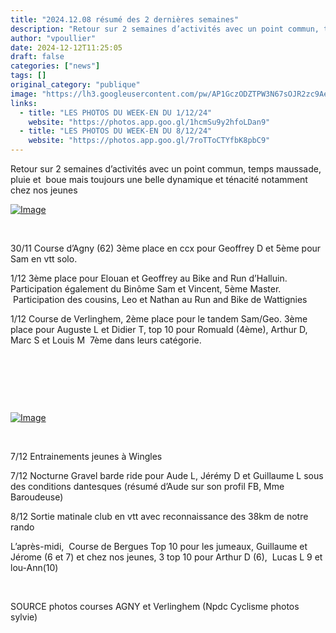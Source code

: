 ```yaml
---
title: "2024.12.08 résumé des 2 dernières semaines"
description: "Retour sur 2 semaines d’activités avec un point commun, temps maussade, pluie et  boue mais toujours une belle dynamique et ténacité notamment chez nos jeunes"
author: "vpoullier"
date: 2024-12-12T11:25:05
draft: false
categories: ["news"]
tags: []
original_category: "publique"
image: "https://lh3.googleusercontent.com/pw/AP1GczODZTPW3N67sOJR2zc9AeNiaLG1Bm_MJQsjnuf68KrPMwGjb3GCv_0fP2QwPIKZXuGEHicmkOA7CYhA4Xl9G5gRAGKL-s5EMSYRbgambsn1fRof2GARnsVqiWPdVKko_jfPDEMrJx2mxiqxJwip_mE4qg=w1920-h865-s-no-gm?authuser=0"
links:
  - title: "LES PHOTOS DU WEEK-EN DU 1/12/24"
    website: "https://photos.app.goo.gl/1hcmSu9y2hfoLDan9"
  - title: "LES PHOTOS DU WEEK-EN DU 8/12/24"
    website: "https://photos.app.goo.gl/7roTToCTYfbK8pbC9"
---
```


Retour sur 2 semaines d’activités avec un point commun, temps maussade, pluie et&nbsp; boue mais toujours une belle dynamique et ténacité notamment chez nos jeunes

<!--more-->

[![Image](https://lh3.googleusercontent.com/pw/AP1GczPFneYh4OVADTbvXmIutvmV350-ybHOVvVskqck2rtM6IpsCuiitBDEiSNZgdWyFu7M0zS5CzjP-0izekHkWLuBInUsY4HytGxxZoC-VCXzjaBBXe_TxftvT5LIlfC7rGgHh9AeLV8HTDwep28pZ6HGsg=w1418-h945-s-no-gm?authuser=0)](https://lh3.googleusercontent.com/pw/AP1GczPFneYh4OVADTbvXmIutvmV350-ybHOVvVskqck2rtM6IpsCuiitBDEiSNZgdWyFu7M0zS5CzjP-0izekHkWLuBInUsY4HytGxxZoC-VCXzjaBBXe_TxftvT5LIlfC7rGgHh9AeLV8HTDwep28pZ6HGsg=w1418-h945-s-no-gm?authuser=0)

&nbsp;

30/11 Course d’Agny (62) 3ème place en ccx pour Geoffrey D et 5ème pour Sam en vtt solo.

1/12 3ème place pour Elouan et Geoffrey au Bike and Run d’Halluin. Participation également du Binôme Sam et Vincent, 5ème Master. &nbsp;Participation des cousins, Leo et Nathan au Run and Bike de Wattignies

1/12 Course de Verlinghem, 2ème place pour le tandem Sam/Geo. 3ème place pour Auguste L et Didier T, top 10 pour Romuald (4ème), Arthur D, Marc S et Louis M &nbsp;7ème dans leurs catégorie.

&nbsp;

&nbsp;

&nbsp;

[![Image](https://lh3.googleusercontent.com/pw/AP1GczMuH_QpGxvZTBHJmONY_hrx3iLP7VPBCvIBJBsJSeL3cXr872Uh5zYu8NznKfHHdbZOgrqklP6Pl-ANMizSmw-wJc0CP7j5gjJbKzxC0mzZjLo1xtC0CD5eweBD7SeB7VvzSjBdfrLivMHwII26LqVKFg=w1260-h945-s-no-gm?authuser=0)](https://lh3.googleusercontent.com/pw/AP1GczMuH_QpGxvZTBHJmONY_hrx3iLP7VPBCvIBJBsJSeL3cXr872Uh5zYu8NznKfHHdbZOgrqklP6Pl-ANMizSmw-wJc0CP7j5gjJbKzxC0mzZjLo1xtC0CD5eweBD7SeB7VvzSjBdfrLivMHwII26LqVKFg=w1260-h945-s-no-gm?authuser=0)

&nbsp;

7/12 Entrainements jeunes à Wingles

7/12 Nocturne Gravel barde ride pour Aude L, Jérémy D et Guillaume L sous des conditions dantesques (résumé d’Aude sur son profil FB, Mme Baroudeuse)

8/12 Sortie matinale club en vtt avec reconnaissance des 38km de notre rando&nbsp;

L’après-midi, &nbsp;Course de Bergues Top 10 pour les jumeaux, Guillaume et Jérome (6 et 7) et chez nos jeunes, 3 top 10 pour Arthur D (6), &nbsp;Lucas L 9 et lou-Ann(10)

&nbsp;

SOURCE photos courses AGNY et Verlinghem (Npdc Cyclisme photos sylvie)